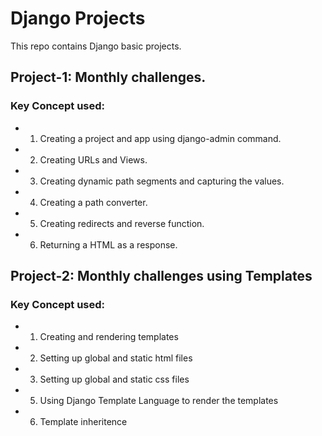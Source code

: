 # Django Projects
This repo contains Django basic projects.
## Project-1: Monthly challenges.
### Key Concept used:
- 1. Creating a project and app using django-admin command.     
- 2. Creating URLs and Views.
- 3. Creating dynamic path segments and capturing the values.
- 4. Creating a path converter.
- 5. Creating redirects and reverse function.
- 6. Returning a HTML as a response.

## Project-2: Monthly challenges using Templates
### Key Concept used:
- 1. Creating and rendering templates     
- 2. Setting up global and static html files
- 3. Setting up global and static css files
- 5. Using Django Template Language to render the templates
- 6. Template inheritence

